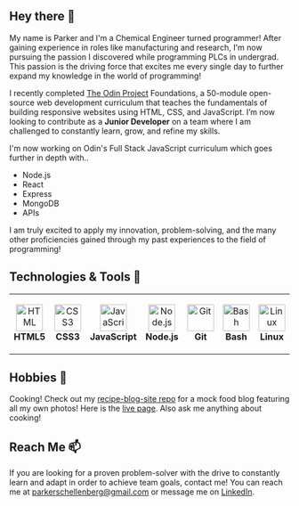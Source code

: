 ## Hey there 👋

<div>
  <p>
  My name is Parker and I'm a Chemical Engineer turned programmer! After gaining experience in roles like manufacturing and research, I'm now pursuing the passion I discovered while programming PLCs in undergrad. This passion is the driving force that excites me every single day to further expand my knowledge in the world of programming!
  </p>
  <p>
  I recently completed <a href="https://www.theodinproject.com/" target="_blank">The Odin Project</a> Foundations, a 50-module open-source web development curriculum that teaches the fundamentals of building responsive websites using HTML, CSS, and JavaScript. I’m now looking to contribute as a <strong>Junior Developer</strong> on a team where I am challenged to constantly learn, grow, and refine my skills. 
  </p>
  <p>
  I'm now working on Odin's Full Stack JavaScript curriculum which goes further in depth with..
  </p>
  <ul>
    <li>Node.js</li>
    <li>React</li>
    <li>Express</li>
    <li>MongoDB</li>
    <li>APIs</li>
  </ul>
  <p>
  I am truly excited to apply my innovation, problem-solving, and the many other proficiencies gained through my past experiences to the field of programming!
  </p>
</div>

## Technologies & Tools 🔧

<!-- <center> -->
<table>
  <tr>
    <td align="center" height="108" width="108">
      <img
        src="https://cdn.jsdelivr.net/gh/devicons/devicon/icons/html5/html5-plain.svg"
        width="48"
        height="48"
        alt="HTML"
      />
      <br /><strong>HTML5</strong>
    </td>
    <td align="center" height="108" width="108">
      <img
        src="https://cdn.jsdelivr.net/gh/devicons/devicon/icons/css3/css3-plain.svg"
        width="48"
        height="48"
        alt="CSS3"
      />
      <br /><strong>CSS3</strong>
    </td>
    <td align="center" height="108" width="108">
      <img
        src="https://cdn.jsdelivr.net/gh/devicons/devicon/icons/javascript/javascript-plain.svg"
        width="48"
        height="48"
        alt="JavaScript"
      />
      <br /><strong>JavaScript</strong>
    </td>
    <td align="center" height="108" width="108">
      <img
        src="https://cdn.jsdelivr.net/gh/devicons/devicon/icons/nodejs/nodejs-original.svg"
        width="48"
        height="48"
        alt="Node.js"
      />
      <br /><strong>Node.js</strong>
    </td>
    <td align="center" height="108" width="108">
      <img
        src="https://cdn.jsdelivr.net/gh/devicons/devicon/icons/git/git-original.svg"
        width="48"
        height="48"
        alt="Git"
      />
      <br /><strong>Git</strong>
    </td>
    <td align="center" height="108" width="108">
      <img
        src="https://cdn.jsdelivr.net/gh/devicons/devicon/icons/bash/bash-plain.svg"
        width="48"
        height="48"
        alt="Bash"
      />
      <br /><strong>Bash</strong>
    </td>
    <td align="center" height="108" width="108">
      <img
        src="https://cdn.jsdelivr.net/gh/devicons/devicon/icons/linux/linux-plain.svg"
        width="48"
        height="48"
        alt="Linux"
      />
      <br /><strong>Linux</strong>
    </td>
  </tr>
</table>
<!-- </center> -->

<!-- ## Stats 📈 -->

<!-- <img
  src="https://github-readme-stats.vercel.app/api?username=parktart&show_icons=true&theme=react&&hide_border=true"
/>
<img
  src="https://github-readme-streak-stats.herokuapp.com/?user=parktart&&theme=react&&hide_border=true"
/> -->

## Hobbies :stuffed_flatbread:

Cooking! Check out my <a href="https://github.com/parktart/recipe-blog-site" target="_blank">recipe-blog-site repo</a> for a mock food blog featuring all my own photos! Here is the <a href="https://parktart.github.io/recipe-blog-site/" target="_blank">live page</a>. Also ask me anything about cooking!

## Reach Me 📫

If you are looking for a proven problem-solver with the drive to constantly learn and adapt in order to achieve team goals, contact me! You can reach me at parkerschellenberg@gmail.com or message me on <a href= "https://www.linkedin.com/in/parker-schellenberg/" target="_blank">LinkedIn</a>.

<!--
    Table setup and inspo from michalosman/michalosman GitHub repo
    https://cdn.jsdelivr.net/gh/devicons/devicon/icons/typescript/typescript-plain.svg
    TypeScript
    https://cdn.jsdelivr.net/gh/devicons/devicon/icons/react/react-original.svg
    React
    https://cdn.jsdelivr.net/gh/devicons/devicon/icons/redux/redux-original.svg
    Redux
    https://cdn.jsdelivr.net/gh/devicons/devicon/icons/materialui/materialui-original.svg
    Material UI
    https://cdn.jsdelivr.net/gh/devicons/devicon/icons/bootstrap/bootstrap-plain.svg
    Bootstrap
    https://cdn.jsdelivr.net/gh/devicons/devicon/icons/express/express-original.svg
    Express
    https://cdn.jsdelivr.net/gh/devicons/devicon/icons/mongodb/mongodb-original.svg
    MongoDB
    https://cdn.jsdelivr.net/gh/devicons/devicon/icons/postgresql/postgresql-original.svg
    PostgreSQL
    https://cdn.jsdelivr.net/gh/devicons/devicon/icons/firebase/firebase-plain.svg
    Firebase
    https://cdn.jsdelivr.net/gh/devicons/devicon/icons/npm/npm-original-wordmark.svg
    Npm
    https://cdn.jsdelivr.net/gh/devicons/devicon/icons/jest/jest-plain.svg
    Jest
-->

<!--
- 💬 Ask me about ... cooking!
- 📫 How to reach me: ...
- ⚡ Fun fact: ...
-->
